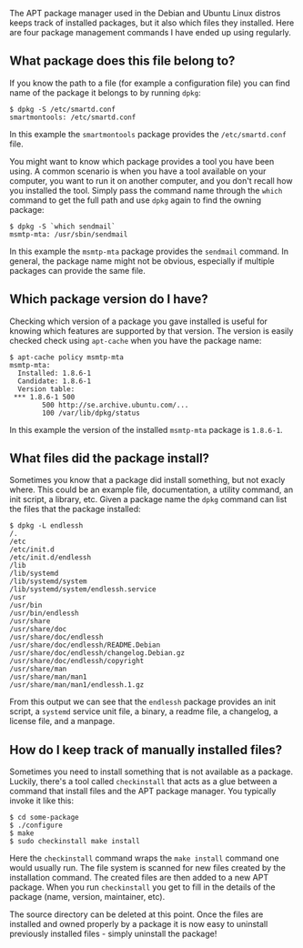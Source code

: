 The APT package manager used in the Debian and Ubuntu Linux distros
keeps track of installed packages, but it also which files they
installed. Here are four package management commands I have ended up
using regularly.

## What package does this file belong to?

If you know the path to a file (for example a configuration file) you
can find name of the package it belongs to by running `dpkg`:

    $ dpkg -S /etc/smartd.conf
    smartmontools: /etc/smartd.conf

In this example the `smartmontools` package provides the
`/etc/smartd.conf` file.

You might want to know which package provides a tool you have been
using. A common scenario is when you have a tool available on your
computer, you want to run it on another computer, and you don't recall
how you installed the tool. Simply pass the command name through the
`which` command to get the full path and use `dpkg` again to find the
owning package:

    $ dpkg -S `which sendmail`
    msmtp-mta: /usr/sbin/sendmail

In this example the `msmtp-mta` package provides the `sendmail`
command. In general, the package name might not be obvious, especially
if multiple packages can provide the same file.

## Which package version do I have?

Checking which version of a package you gave installed is useful for
knowing which features are supported by that version. The version is
easily checked check using `apt-cache` when you have the package name:

    $ apt-cache policy msmtp-mta
    msmtp-mta:
      Installed: 1.8.6-1
      Candidate: 1.8.6-1
      Version table:
     *** 1.8.6-1 500
            500 http://se.archive.ubuntu.com/...
            100 /var/lib/dpkg/status

In this example the version of the installed `msmtp-mta` package is
`1.8.6-1`.

## What files did the package install?

Sometimes you know that a package did install something, but not
exacly where. This could be an example file, documentation, a utility
command, an init script, a library, etc. Given a package name the
`dpkg` command can list the files that the package installed:

    $ dpkg -L endlessh
    /.
    /etc
    /etc/init.d
    /etc/init.d/endlessh
    /lib
    /lib/systemd
    /lib/systemd/system
    /lib/systemd/system/endlessh.service
    /usr
    /usr/bin
    /usr/bin/endlessh
    /usr/share
    /usr/share/doc
    /usr/share/doc/endlessh
    /usr/share/doc/endlessh/README.Debian
    /usr/share/doc/endlessh/changelog.Debian.gz
    /usr/share/doc/endlessh/copyright
    /usr/share/man
    /usr/share/man/man1
    /usr/share/man/man1/endlessh.1.gz

From this output we can see that the `endlessh` package provides an
init script, a `systemd` service unit file, a binary, a readme file, a
changelog, a license file, and a manpage.

## How do I keep track of manually installed files?

Sometimes you need to install something that is not available as a
package. Luckily, there's a tool called `checkinstall` that acts as a
glue between a command that install files and the APT package
manager. You typically invoke it like this:

    $ cd some-package
    $ ./configure
    $ make
    $ sudo checkinstall make install

Here the `checkinstall` command wraps the `make install` command one
would usually run. The file system is scanned for new files created by
the installation command. The created files are then added to a new
APT package. When you run `checkinstall` you get to fill in the
details of the package (name, version, maintainer, etc).

The source directory can be deleted at this point. Once the files are
installed and owned properly by a package it is now easy to uninstall
previously installed files - simply uninstall the package!
